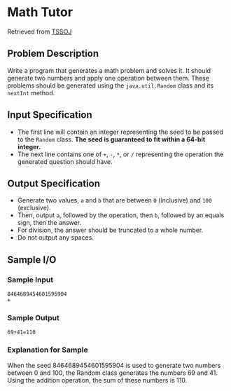# Math Tutor
Retrieved from [TSSOJ](https://tssoj.ca/)

## Problem Description
Write a program that generates a math problem and solves it. It should generate two numbers and apply one operation between them. These problems should be generated using the `java.util.Random` class and its `nextInt` method.

## Input Specification
- The first line will contain an integer representing the seed to be passed to the `Random` class. **The seed is guaranteed to fit within a 64-bit integer.**
- The next line contains one of `+`, `-`, `*`, or `/` representing the operation the generated question should have.

## Output Specification
- Generate two values, `a` and `b` that are between `0` (inclusive) and `100` (exclusive).
- Then, output `a`, followed by the operation, then `b`, followed by an equals sign, then the answer.
- For division, the answer should be truncated to a whole number.
- Do not output any spaces.

## Sample I/O

### Sample Input
```
8464689454601595904
+
```
### Sample Output
```
69+41=110
```

### Explanation for Sample
When the seed 8464689454601595904 is used to generate two numbers between 0 and 100, the Random class generates the numbers 69 and 41. Using the addition operation, the sum of these numbers is 110.
